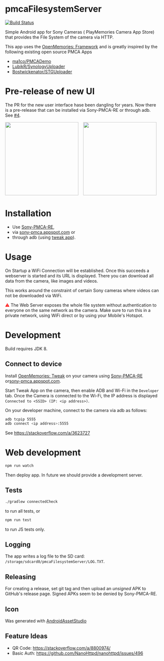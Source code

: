 pmcaFilesystemServer
====
[![Build Status](https://travis-ci.org/schnatterer/pmcaFilesystemServer.svg?branch=develop)](https://travis-ci.org/schnatterer/pmcaFilesystemServer)

Simple Android app for Sony Cameras ( PlayMemories Camera App Store) that provides the File System 
of the camera via HTTP.

This app uses the [OpenMemories: Framework](https://github.com/ma1co/OpenMemories-Framework) and is 
greatly inspired by the following existing open source PMCA Apps

* [ma1co/PMCADemo](https://github.com/ma1co/PMCADemo)
* [LubikR/SynologyUploader](https://github.com/LubikR/SynologyUploader)
* [Bostwickenator/STGUploader](https://github.com/Bostwickenator/STGUploader)

# Pre-release of new UI

The PR for the new user interface hase been dangling for years. Now there is a pre-release that can be installed via Sony-PMCA-RE or through adb. See [#4](https://github.com/schnatterer/pmcaFilesystemServer/pull/4).

<img src="https://user-images.githubusercontent.com/1522953/88163092-7608fe80-cc12-11ea-8db7-9d0efad416be.png" height="240px">&nbsp;&nbsp;&nbsp;&nbsp;<img src="https://user-images.githubusercontent.com/1522953/88175996-ef125100-cc26-11ea-83ce-7c54c6b1f269.png" height="240px"> 

# Installation 

* Use [Sony-PMCA-RE](https://github.com/ma1co/Sony-PMCA-RE), 
* via [sony-pmca.appspot.com](https://sony-pmca.appspot.com/apps) or 
* through adb (using [tweak app](https://github.com/ma1co/OpenMemories-Tweak)).

# Usage

On Startup a WiFi Connection will be established. Once this succeeds a webserver is started 
and its URL is displayed. There you can download all data from the camera, like images and videos.

This works around the constraint of certain Sony cameras where videos can not be downloaded via WiFi.

<font color="red">⚠</font>  The Web Server exposes the whole file system without authentication to everyone on the same network 
as the camera. Make sure to run this in a private network, using WiFi direct or by using your 
Mobile's Hotspot.

# Development

Build requires JDK 8.

## Connect to device

Install [OpenMemories: Tweak](https://github.com/ma1co/OpenMemories-Tweak) on your camera using 
[Sony-PMCA-RE](https://github.com/ma1co/Sony-PMCA-RE) or[sony-pmca.appspot.com](https://sony-pmca.appspot.com/apps).

Start Tweak App on the camera, then enable ADB and Wi-Fi in the `Developer` tab.
Once the Camera is connected to the Wi-Fi, the IP address is displayed `Connected to <SSID> (IP: <ip address>)`.

On your developer machine, connect to the camera via adb as follows:

```bash
adb tcpip 5555
adb connect <ip address>:5555
```

See https://stackoverflow.com/a/3623727

# Web development

```bash
npm run watch
```

Then deploy app. In future we should provide a development server.

## Tests

```bash
./gradlew connectedCheck
```

to run all tests, or

```bash
npm run test
```

to run JS tests only. 

## Logging
 
The app writes a log file to the SD card: `/storage/sdcard0/pmcaFilesystemServer/LOG.TXT`.

## Releasing 

For creating a release, set git tag and then upload an *unsigned* APK to GitHub's release page.
Signed APKs seem to be denied by Sony-PMCA-RE.

## Icon

Was generated with 
[AndroidAssetStudio](https://romannurik.github.io/AndroidAssetStudio/icons-launcher.html#foreground.type=text&foreground.text.text=HTTP%20FS&foreground.text.font=Allerta%20Stencil&foreground.space.trim=1&foreground.space.pad=0.1&foreColor=rgba(96%2C%20125%2C%20139%2C%200)&backColor=rgb(139%2C%20195%2C%2074)&crop=0&backgroundShape=square&effects=none&name=ic_launcher) 

## Feature Ideas

* QR Code: https://stackoverflow.com/a/8800974/
* Basic Auth: https://github.com/NanoHttpd/nanohttpd/issues/496
